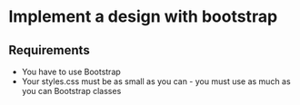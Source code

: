 # Implement a design with bootstrap
## Requirements
- You have to use Bootstrap
- Your styles.css must be as small as you can - you must use as much as you can Bootstrap classes